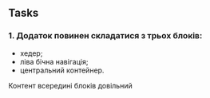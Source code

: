 

## Tasks

### 1. Додаток повинен складатися з трьох блоків:

- хедер;
- ліва бічна навігація;
- центральний контейнер.

Контент всередині блоків довільний